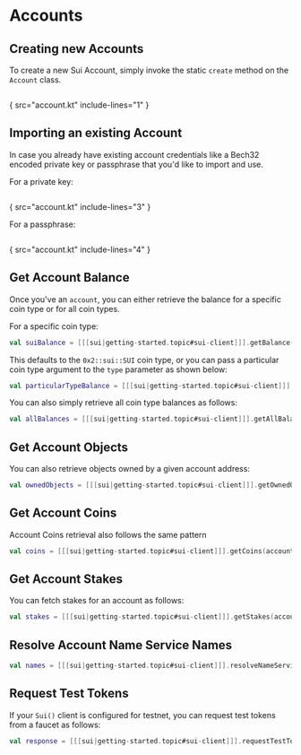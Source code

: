 # Accounts

## Creating new Accounts

To create a new Sui Account, simply invoke the static `create` method on the `Account` class.

```kotlin
```

{ src="account.kt" include-lines="1" }

## Importing an existing Account

In case you already have existing account credentials like a Bech32 encoded private key or
passphrase that you'd like to import and use.

For a private key:

```kotlin
```

{ src="account.kt" include-lines="3" }

For a passphrase:

```kotlin
```

{ src="account.kt" include-lines="4" }

## Get Account Balance

Once you've an `account`, you can either retrieve the balance for a specific coin type or for
all coin types.

For a specific coin type:

```kotlin
val suiBalance = [[[sui|getting-started.topic#sui-client]]].getBalance(account.address)
```

This defaults to the `0x2::sui::SUI` coin type, or you can pass a particular coin type argument to the `type` parameter
as shown below:

```kotlin
val particularTypeBalance = [[[sui|getting-started.topic#sui-client]]].getBalance(account.address, PARTICULAR_TYPE)
```

You can also simply retrieve all coin type balances as follows:

```kotlin
val allBalances = [[[sui|getting-started.topic#sui-client]]].getAllBalances(account.address)
```

## Get Account Objects

You can also retrieve objects owned by a given account address:

```kotlin
val ownedObjects = [[[sui|getting-started.topic#sui-client]]].getOwnedObjects(account.address)
```

## Get Account Coins

Account Coins retrieval also follows the same pattern

```kotlin
val coins = [[[sui|getting-started.topic#sui-client]]].getCoins(account.address)
```

## Get Account Stakes

You can fetch stakes for an account as follows:

```kotlin
val stakes = [[[sui|getting-started.topic#sui-client]]].getStakes(account.address)
```

## Resolve Account Name Service Names

```Kotlin
val names = [[[sui|getting-started.topic#sui-client]]].resolveNameServiceNames(account.address)
```

## Request Test Tokens

If your `Sui()` client is configured for testnet, you can request test tokens from a faucet
as follows:

```kotlin
val response = [[[sui|getting-started.topic#sui-client]]].requestTestTokens(account.address)
```